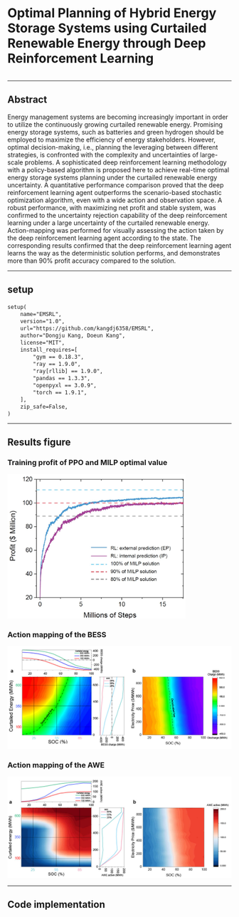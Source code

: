 <div style="display:flex; align-items: center;">

# Optimal Planning of Hybrid Energy Storage Systems using Curtailed Renewable Energy through Deep Reinforcement Learning

</div>

-----------------------------

## Abstract

Energy management systems are becoming increasingly important in order to utilize the continuously growing curtailed
renewable energy. Promising energy storage systems, such as batteries and green hydrogen should be employed to maximize
the efficiency of energy stakeholders. However, optimal decision-making, i.e., planning the leveraging between different
strategies, is confronted with the complexity and uncertainties of large-scale problems. A sophisticated deep
reinforcement learning methodology with a policy-based algorithm is proposed here to achieve real-time optimal energy
storage systems planning under the curtailed renewable energy uncertainty. A quantitative performance comparison proved
that the deep reinforcement learning agent outperforms the scenario-based stochastic optimization algorithm, even with a
wide action and observation space. A robust performance, with maximizing net profit and stable system, was confirmed to
the uncertainty rejection capability of the deep reinforcement learning under a large uncertainty of the curtailed
renewable energy. Action-mapping was performed for visually assessing the action taken by the deep reinforcement
learning agent according to the state. The corresponding results confirmed that the deep reinforcement learning agent
learns the way as the deterministic solution performs, and demonstrates more than 90\% profit accuracy compared to the
solution.

-------------------------------

## setup

```
setup(
    name="EMSRL",
    version="1.0",
    url="https://github.com/kangdj6358/EMSRL",
    author="Dongju Kang, Doeun Kang",
    license="MIT",
    install_requires=[
        "gym == 0.18.3",
        "ray == 1.9.0",
        "ray[rllib] == 1.9.0",
        "pandas == 1.3.3",
        "openpyxl == 3.0.9",
        "torch == 1.9.1",
    ],
    zip_safe=False,
)
```

-------------------------

## Results figure

### Training profit of PPO and MILP optimal value

<img src="./figures/training_profit.jpg" style="width:400px;" alt="" />

### Action mapping of the BESS

<img src="./figures/BESS_profile.jpg" alt="" />

### Action mapping of the AWE

<img src="./figures/AWE_profile.jpg" alt="" />

-----------------------

## Code implementation
